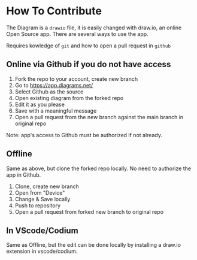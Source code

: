# How To Contribute

The Diagram is a `drawio` file, it is easily changed with draw.io, an online Open Source app. There are several ways to use the app.

Requires kowledge of `git` and how to open a pull request in `github`

## Online via Github if you do not have access

1. Fork the repo to your account, create new branch
2. Go to <https://app.diagrams.net/>
3. Select Github as the source
4. Open existing diagram from the forked repo
5. Edit it as you please
6. Save with a meaningful message
7. Open a pull request from the new branch against the main branch in original repo

Note: app's access to Github must be authorized if not already.

## Offline

Same as above, but clone the forked repo locally. No need to authorize the app in Github.

1. Clone, create new branch
2. Open from "Device"
3. Change & Save locally
4. Push to repository
5. Open a pull request from forked new branch to original repo

## In VScode/Codium

Same as Offline, but the edit can be done locally by installing a draw.io extension in vscode/codium. 

 